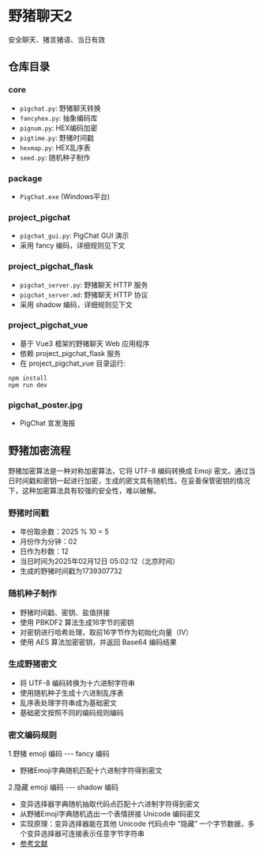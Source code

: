 # 野猪聊天2

安全聊天、猪言猪语、当日有效

## 仓库目录

### core
- `pigchat.py`: 野猪聊天转换
- `fancyhex.py`: 抽象编码库
- `pignum.py`: HEX编码加密
- `pigtime.py`: 野猪时间戳
- `hexmap.py`: HEX乱序表
- `seed.py`: 随机种子制作

### package
- `PigChat.exe` (Windows平台)

### project_pigchat
- `pigchat_gui.py`: PigChat GUI 演示
- 采用 fancy 编码，详细规则见下文

### project_pigchat_flask
- `pigchat_server.py`: 野猪聊天 HTTP 服务
- `pigchat_server.md`: 野猪聊天 HTTP 协议
- 采用 shadow 编码，详细规则见下文

### project_pigchat_vue
- 基于 Vue3 框架的野猪聊天 Web 应用程序
- 依赖 project_pigchat_flask 服务
- 在 project_pigchat_vue 目录运行:
```
npm install
npm run dev
```

### pigchat_poster.jpg
- PigChat 宣发海报

## 野猪加密流程

野猪加密算法是一种对称加密算法，它将 UTF-8 编码转换成 Emoji 密文。通过当日时间戳和密钥一起进行加密，生成的密文具有随机性。在妥善保管密钥的情况下，这种加密算法具有较强的安全性，难以破解。

### 野猪时间戳

- 年份取余数：2025 % 10 = 5
- 月份作为分钟：02
- 日作为秒数：12
- 当日时间为2025年02月12日 05:02:12（北京时间）
- 生成的野猪时间戳为1739307732

### 随机种子制作

- 野猪时间戳、密钥、盐值拼接
- 使用 PBKDF2 算法生成16字节的密钥
- 对密钥进行哈希处理，取前16字节作为初始化向量（IV）
- 使用 AES 算法加密密钥，并返回 Base64 编码结果

### 生成野猪密文

- 将 UTF-8 编码转换为十六进制字符串
- 使用随机种子生成十六进制乱序表
- 乱序表处理字符串成为基础密文
- 基础密文按照不同的编码规则编码

### 密文编码规则

1.野猪 emoji 编码 --- fancy 编码
- 野猪Emoji字典随机匹配十六进制字符得到密文

2.隐藏 emoji 编码 --- shadow 编码
- 变异选择器字典随机抽取代码点匹配十六进制字符得到密文
- 从野猪Emoji字典随机选出一个表情拼接 Unicode 编码密文
- 实现原理：变异选择器能在其他 Unicode 代码点中 “隐藏” 一个字节数据，多个变异选择器可连接表示任意字节字符串
- [参考文献](https://paulbutler.org/2025/smuggling-arbitrary-data-through-an-emoji/)
